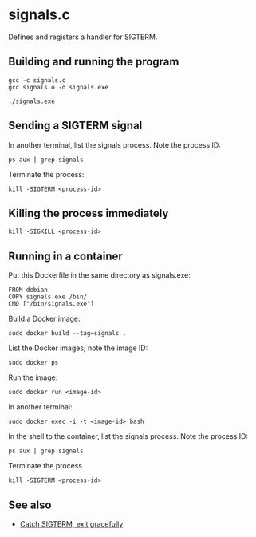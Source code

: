 # signals.c

Defines and registers a handler for SIGTERM.

## Building and running the program

    gcc -c signals.c
    gcc signals.o -o signals.exe

    ./signals.exe

## Sending a SIGTERM signal

In another terminal, list the signals process.
Note the process ID:

    ps aux | grep signals

Terminate the process:

    kill -SIGTERM <process-id>

## Killing the process immediately

    kill -SIGKILL <process-id>

## Running in a container

Put this Dockerfile in the same directory as signals.exe:

    FROM debian
    COPY signals.exe /bin/
    CMD ["/bin/signals.exe"]

Build a Docker image:

    sudo docker build --tag=signals .

List the Docker images; note the image ID:

    sudo docker ps

Run the image:

    sudo docker run <image-id>

In another terminal:

    sudo docker exec -i -t <image-id> bash 

In the shell to the container, list the signals process.
Note the process ID:

    ps aux | grep signals

Terminate the process

    kill -SIGTERM <process-id>
  
## See also

* [Catch SIGTERM, exit gracefully](https://airtower.wordpress.com/2010/06/16/catch-sigterm-exit-gracefully/)



